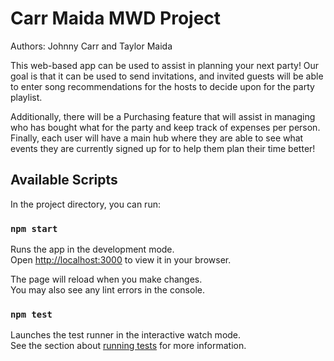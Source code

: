 # Carr Maida MWD Project

Authors: Johnny Carr and Taylor Maida

This web-based app can be used to assist in planning your next party! Our goal is that it can be used to send invitations, and invited guests will be able to enter song recommendations for the hosts to decide upon for the party playlist.

Additionally, there will be a Purchasing feature that will assist in managing who has bought what for the party and keep track of expenses per person. Finally, each user will have a main hub where they are able to see what events they are currently signed up for to help them plan their time better!

## Available Scripts

In the project directory, you can run:

### `npm start`

Runs the app in the development mode.\
Open [http://localhost:3000](http://localhost:3000) to view it in your browser.

The page will reload when you make changes.\
You may also see any lint errors in the console.

### `npm test`

Launches the test runner in the interactive watch mode.\
See the section about [running tests](https://facebook.github.io/create-react-app/docs/running-tests) for more information.


